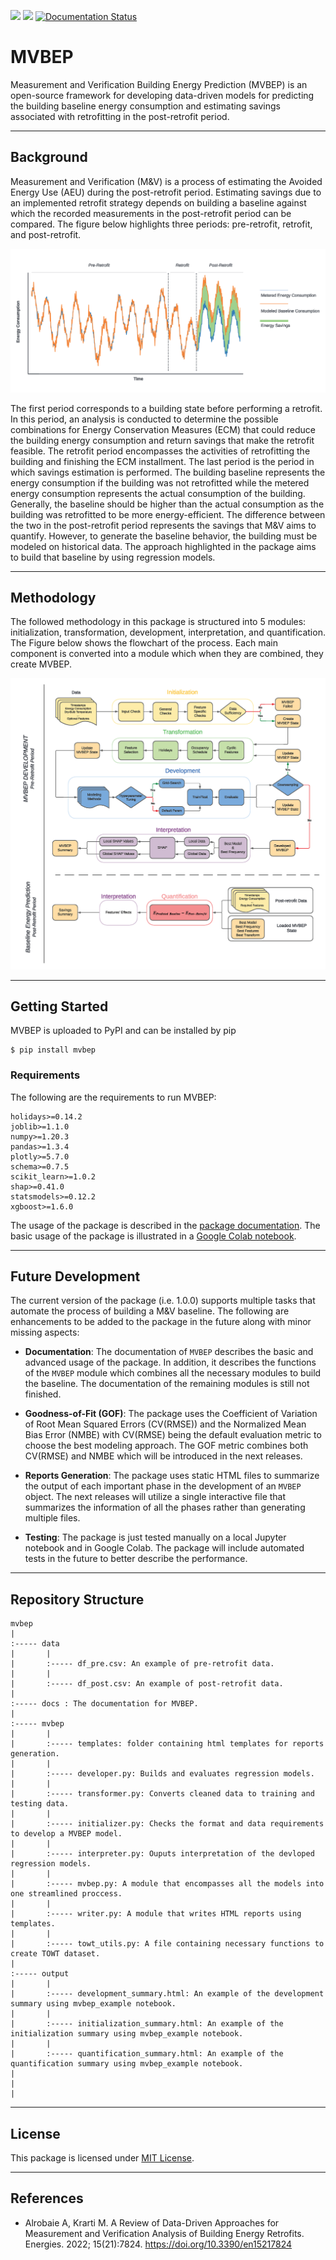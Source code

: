 [<img src="https://img.shields.io/badge/PyPI-1.0.0-brightgreen">](http://google.com.us/)
[<img src="https://colab.research.google.com/assets/colab-badge.svg">](https://colab.research.google.com/drive/1y5Z5ieZ-RjXWEl0i1j1OuXL8fYRUOJBb?usp=sharing)
[![Documentation Status](https://readthedocs.org/projects/mvbep/badge/?version=latest)](https://mvbep.readthedocs.io/en/latest/?badge=latest)



# MVBEP 
Measurement and Verification Building Energy Prediction (MVBEP) is an open-source framework for developing data-driven models for predicting the building baseline energy consumption and estimating savings associated with retrofitting in the post-retrofit period.   

---

## Background 
Measurement and Verification (M&V) is a process of estimating the Avoided Energy Use (AEU) during the post-retrofit period. Estimating savings due to an implemented retrofit strategy depends on building a baseline against which the recorded measurements in the post-retrofit period can be compared. The figure below highlights three periods: pre-retrofit, retrofit, and post-retrofit. 

![Baseline \label{baseline}](https://github.com/Robaie98/mvbep/raw/master/docs/source/figs/baseline.png)

The first period corresponds to a building state before performing a retrofit. In this period, an analysis is conducted to determine the possible combinations for Energy Conservation Measures (ECM) that could reduce the building energy consumption and return savings that make the retrofit feasible. The retrofit period encompasses the activities of retrofitting the building and finishing the ECM installment. The last period is the period in which savings estimation is performed. The building baseline represents the energy consumption if the building was not retrofitted while the metered energy consumption represents the actual consumption of the building. Generally, the baseline should be higher than the actual consumption as the building was retrofitted to be more energy-efficient. The difference between the two in the post-retrofit period represents the savings that M&V aims to quantify. However, to generate the baseline behavior, the building must be modeled on historical data. The approach highlighted in the package aims to build that baseline by using regression models. 


---
## Methodology 
The followed methodology in this package is structured into 5 modules: initialization, transformation, development, interpretation, and quantification. The Figure below shows the flowchart of the process. Each main component is converted into a module which when they are combined, they create MVBEP. 

![methodology structure \label{methodology}](https://github.com/Robaie98/mvbep/raw/master/docs/source/figs/mvbep_struct.png)

---
## Getting Started
MVBEP is uploaded to PyPI and can be installed by pip

~~~
$ pip install mvbep
~~~

### Requirements 
The following are the requirements to run MVBEP:
```
holidays>=0.14.2
joblib>=1.1.0
numpy>=1.20.3
pandas>=1.3.4
plotly>=5.7.0
schema>=0.7.5
scikit_learn>=1.0.2
shap>=0.41.0
statsmodels>=0.12.2
xgboost>=1.6.0
```

The usage of the package is described in the [package documentation](https://readthedocs.org/projects/mvbep/badge/?version=latest). The basic usage of the package is illustrated in a [Google Colab notebook](https://colab.research.google.com/drive/1y5Z5ieZ-RjXWEl0i1j1OuXL8fYRUOJBb?usp=sharing). 


---
## Future Development
The current version of the package (i.e. 1.0.0) supports multiple tasks that automate the process of building a M&V baseline. The following are enhancements to be added to the package in the future along with minor missing aspects:

- **Documentation**: The documentation of `MVBEP` describes the basic and advanced usage of the package. In addition, it describes the functions of the `MVBEP` module which combines all the necessary modules to build the baseline. The documentation of the remaining modules is still not finished. 

- **Goodness-of-Fit (GOF)**: The package uses the Coefficient of Variation of Root Mean Squared Errors (CV(RMSE)) and the Normalized Mean Bias Error (NMBE) with CV(RMSE) being the default evaluation metric to choose the best modeling approach. The GOF metric combines both CV(RMSE) and NMBE which will be introduced in the next releases. 

- **Reports Generation**: The package uses static HTML files to summarize the output of each important phase in the development of an `MVBEP` object. The next releases will utilize a single interactive file that summarizes the information of all the phases rather than generating multiple files.   

- **Testing**: The package is just tested manually on a local Jupyter notebook and in Google Colab. The package will include automated tests in the future to better describe the performance.  

---
## Repository Structure 

```
mvbep
|
:----- data
|       |
|       :----- df_pre.csv: An example of pre-retrofit data.
|       |
|       :----- df_post.csv: An example of post-retrofit data.
|
:----- docs : The documentation for MVBEP.
|       
:----- mvbep
|       |
|       :----- templates: folder containing html templates for reports generation.
|       |
|       :----- developer.py: Builds and evaluates regression models.
|       |
|       :----- transformer.py: Converts cleaned data to training and testing data.
|       |
|       :----- initializer.py: Checks the format and data requirements to develop a MVBEP model.
|       |
|       :----- interpreter.py: Ouputs interpretation of the devloped regression models.
|       |
|       :----- mvbep.py: A module that encompasses all the models into one streamlined proccess.
|       |
|       :----- writer.py: A module that writes HTML reports using templates.
|       |
|       :----- towt_utils.py: A file containing necessary functions to create TOWT dataset.
|
:----- output
|       |
|       :----- development_summary.html: An example of the development summary using mvbep_example notebook.
|       |
|       :----- initialization_summary.html: An example of the initialization summary using mvbep_example notebook.
|       |
|       :----- quantification_summary.html: An example of the quantification summary using mvbep_example notebook.
|       
|       
|
```

---
## License 
This package is licensed under [MIT License](LICENSE).


---
## References
- Alrobaie A, Krarti M. A Review of Data-Driven Approaches for Measurement and Verification Analysis of Building Energy Retrofits. Energies. 2022; 15(21):7824. https://doi.org/10.3390/en15217824

